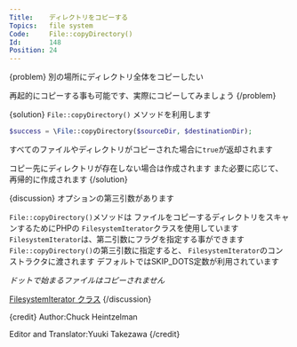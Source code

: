```yaml
---
Title:    ディレクトリをコピーする
Topics:   file system
Code:     File::copyDirectory()
Id:       148
Position: 24
---
```


{problem}
別の場所にディレクトリ全体をコピーしたい

再起的にコピーする事も可能です、実際にコピーしてみましょう
{/problem}

{solution}
`File::copyDirectory()` メソッドを利用します

```php
$success = \File::copyDirectory($sourceDir, $destinationDir);
```

すべてのファイルやディレクトリがコピーされた場合に`true`が返却されます

コピー先にディレクトリが存在しない場合は作成されます
また必要に応じて、再帰的に作成されます
{/solution}

{discussion}
オプションの第三引数があります

`File::copyDirectory()`メソッドは
ファイルをコピーするディレクトリをスキャンするためにPHPの `FilesystemIterator`クラスを使用しています
`FilesystemIterator`は、第二引数にフラグを指定する事ができます
`File::copyDirectory()`の第三引数に指定すると、
`FilesystemIterator`のコンストラクタに渡されます
デフォルトではSKIP_DOTS定数が利用されています

_ドットで始まるファイルはコピーされません_

[FilesystemIterator クラス](http://jp1.php.net/manual/ja/class.filesystemiterator.php)
{/discussion}

{credit}
Author:Chuck Heintzelman

Editor and Translator:Yuuki Takezawa
{/credit}
